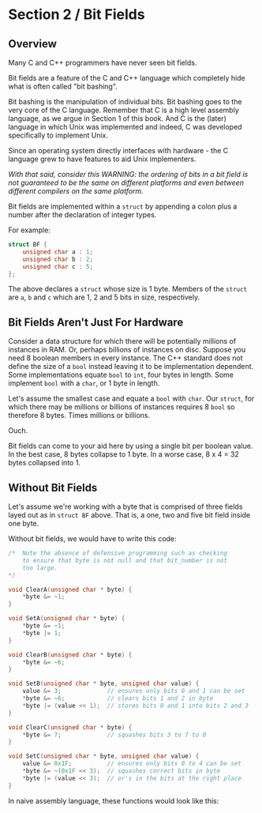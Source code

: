 # Section 2 / Bit Fields

## Overview

Many C and C++ programmers have never seen bit fields. 

Bit fields are a
feature of the C and C++ language which completely hide what is often
called "bit bashing".

Bit bashing is the manipulation of individual bits. Bit
bashing goes to the very core of the C language. Remember that C is a
high level assembly language, as we argue in Section 1 of this book.
And C is the (later) language in which Unix was implemented and indeed, 
C was 
developed specifically to implement Unix. 

Since an operating system directly
interfaces with hardware - the C language grew to have features
to aid Unix implementers.

*With that said, consider this WARNING: the ordering of bits in a bit
field is not guaranteed to be the same on different platforms and even
between different compilers on the same platform.*

Bit fields are implemented within a `struct` by appending a colon plus
a number after the declaration of integer types.

For example:

```c
struct BF {
    unsigned char a : 1;
    unsigned char b : 2;
    unsigned char c : 5;
};
```

The above declares a `struct` whose size is 1 byte. Members of the `struct`
are `a`, `b` and `c` which are 1, 2 and 5 bits in size, respectively.

## Bit Fields Aren't Just For Hardware

Consider a data structure for which there will be potentially millions of
instances in RAM. Or, perhaps billions of instances on disc. Suppose you
need 8 boolean members in every instance. The C++ standard does not
define the size of a `bool` instead leaving it to be implementation
dependent. Some implementations equate `bool` to `int`, four bytes in 
length. Some implement `bool` with a `char`, or 1 byte in length.

Let's assume the smallest case and equate a `bool` with `char`. Our
`struct`, for which there may be millions or billions of instances
requires 8 `bool` so therefore 8 bytes. Times millions or billions.

Ouch.

Bit fields can come to your aid here by using a single bit per boolean
value. In the best case, 8 bytes collapse to 1 byte. In a worse case,
8 x 4 = 32 bytes collapsed into 1.

## Without Bit Fields

Let's assume we're working with a byte that is comprised of three
fields layed out as in `struct BF` above. That is, a one, two and
five bit field inside one byte.

Without bit fields, we would have to write this code:

```c
/*  Note the absence of defensive programming such as checking
    to ensure that byte is not null and that bit_number is not
    too large.
*/

void ClearA(unsigned char * byte) {
    *byte &= ~1;
}

void SetA(unsigned char * byte) {
    *byte &= ~1;
    *byte |= 1;
}

void ClearB(unsigned char * byte) {
    *byte &= ~6;
}

void SetB(unsigned char * byte, unsigned char value) {
    value &= 3;             // ensures only bits 0 and 1 can be set
    *byte &= ~6;            // clears bits 1 and 2 in byte
    *byte |= (value << 1);  // stores bits 0 and 1 into bits 2 and 3
}

void ClearC(unsigned char * byte) {
    *byte &= 7;             // squashes bits 3 to 7 to 0
}

void SetC(unsigned char * byte, unsigned char value) {
    value &= 0x1F;          // ensures only bits 0 to 4 can be set
    *byte &= ~(0x1F << 3);  // squashes correct bits in byte
    *byte |= (value << 3);  // or's in the bits at the right place
}
```

In naive assembly language, these functions would look like this:

```asm
```




